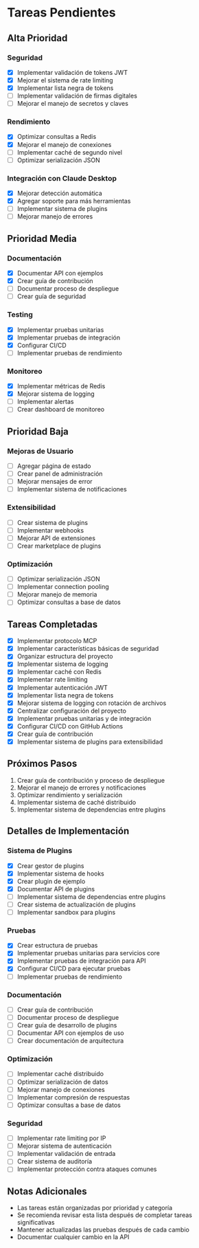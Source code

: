 # Tareas Pendientes

## Alta Prioridad

### Seguridad
- [x] Implementar validación de tokens JWT
- [x] Mejorar el sistema de rate limiting
- [x] Implementar lista negra de tokens
- [ ] Implementar validación de firmas digitales
- [ ] Mejorar el manejo de secretos y claves

### Rendimiento
- [x] Optimizar consultas a Redis
- [x] Mejorar el manejo de conexiones
- [ ] Implementar caché de segundo nivel
- [ ] Optimizar serialización JSON

### Integración con Claude Desktop
- [x] Mejorar detección automática
- [x] Agregar soporte para más herramientas
- [ ] Implementar sistema de plugins
- [ ] Mejorar manejo de errores

## Prioridad Media

### Documentación
- [x] Documentar API con ejemplos
- [x] Crear guía de contribución
- [ ] Documentar proceso de despliegue
- [ ] Crear guía de seguridad

### Testing
- [x] Implementar pruebas unitarias
- [x] Implementar pruebas de integración
- [x] Configurar CI/CD
- [ ] Implementar pruebas de rendimiento

### Monitoreo
- [x] Implementar métricas de Redis
- [x] Mejorar sistema de logging
- [ ] Implementar alertas
- [ ] Crear dashboard de monitoreo

## Prioridad Baja

### Mejoras de Usuario
- [ ] Agregar página de estado
- [ ] Crear panel de administración
- [ ] Mejorar mensajes de error
- [ ] Implementar sistema de notificaciones

### Extensibilidad
- [ ] Crear sistema de plugins
- [ ] Implementar webhooks
- [ ] Mejorar API de extensiones
- [ ] Crear marketplace de plugins

### Optimización
- [ ] Optimizar serialización JSON
- [ ] Implementar connection pooling
- [ ] Mejorar manejo de memoria
- [ ] Optimizar consultas a base de datos

## Tareas Completadas
- [x] Implementar protocolo MCP
- [x] Implementar características básicas de seguridad
- [x] Organizar estructura del proyecto
- [x] Implementar sistema de logging
- [x] Implementar caché con Redis
- [x] Implementar rate limiting
- [x] Implementar autenticación JWT
- [x] Implementar lista negra de tokens
- [x] Mejorar sistema de logging con rotación de archivos
- [x] Centralizar configuración del proyecto
- [x] Implementar pruebas unitarias y de integración
- [x] Configurar CI/CD con GitHub Actions
- [x] Crear guía de contribución
- [x] Implementar sistema de plugins para extensibilidad

## Próximos Pasos
1. Crear guía de contribución y proceso de despliegue
2. Mejorar el manejo de errores y notificaciones
3. Optimizar rendimiento y serialización
4. Implementar sistema de caché distribuido
5. Implementar sistema de dependencias entre plugins

## Detalles de Implementación

### Sistema de Plugins
- [x] Crear gestor de plugins
- [x] Implementar sistema de hooks
- [x] Crear plugin de ejemplo
- [x] Documentar API de plugins
- [ ] Implementar sistema de dependencias entre plugins
- [ ] Crear sistema de actualización de plugins
- [ ] Implementar sandbox para plugins

### Pruebas
- [x] Crear estructura de pruebas
- [x] Implementar pruebas unitarias para servicios core
- [x] Implementar pruebas de integración para API
- [x] Configurar CI/CD para ejecutar pruebas
- [ ] Implementar pruebas de rendimiento

### Documentación
- [ ] Crear guía de contribución
- [ ] Documentar proceso de despliegue
- [ ] Crear guía de desarrollo de plugins
- [ ] Documentar API con ejemplos de uso
- [ ] Crear documentación de arquitectura

### Optimización
- [ ] Implementar caché distribuido
- [ ] Optimizar serialización de datos
- [ ] Mejorar manejo de conexiones
- [ ] Implementar compresión de respuestas
- [ ] Optimizar consultas a base de datos

### Seguridad
- [ ] Implementar rate limiting por IP
- [ ] Mejorar sistema de autenticación
- [ ] Implementar validación de entrada
- [ ] Crear sistema de auditoría
- [ ] Implementar protección contra ataques comunes

## Notas Adicionales
- Las tareas están organizadas por prioridad y categoría
- Se recomienda revisar esta lista después de completar tareas significativas
- Mantener actualizadas las pruebas después de cada cambio
- Documentar cualquier cambio en la API 